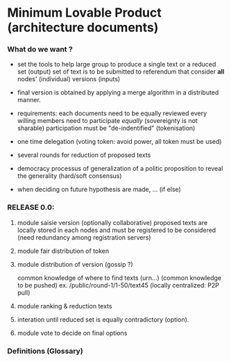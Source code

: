 # Minimum Lovable Product (architecture documents)


### What do we want ?

 - set the tools to help large group to produce a single text or a reduced set (output)
   set of text is to be submitted to referendum
   that consider **all**  nodes' (individual) versions (inputs)
 - final version is obtained by applying a merge algorithm in a distributed manner.
 - requirements:
     each documents need to be equally reviewed
     every willing members need to participate _equally_ (sovereignty is not sharable)
     participation must be "de-indentified" (tokenisation)

 - one time delegation (voting token: avoid power, all token must be used)
 - several rounds for reduction of proposed texts

 - democracy processus of generalization of a politic proposition
   to reveal the generality (hard/soft consensus)

 - when deciding on future hypothesis are made, ... (if else)
 



### RELEASE 0.0:

1. module saisie version (optionally collaborative)
   proposed texts are locally stored in each nodes and must be registered to be considered
   (need redundancy among registration servers)

2. module fair distribution of token

3. module distribution of version (gossip ?)

   common knowledge of where to find texts (urn...) (common knowledge to be pushed)
   ex. /public/round-1/1-50/text45 (locally centralized: P2P pull)
   
4. module ranking & reduction texts

5. interation until reduced set is equally contradictory (option).

6. module vote to decide on final options







### Definitions (Glossary)




